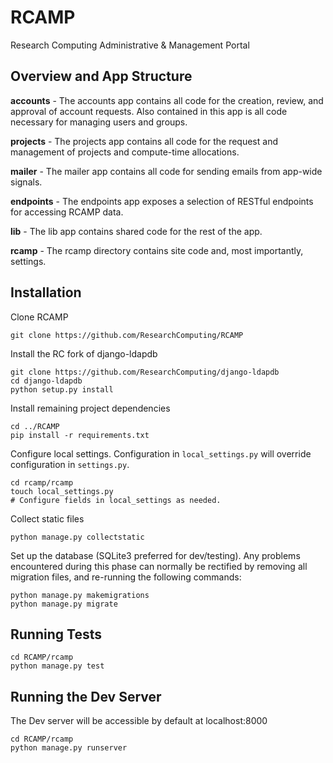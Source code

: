 # RCAMP
Research Computing Administrative &amp; Management Portal

## Overview and App Structure

**accounts** - The accounts app contains all code for the creation, review, and approval of account requests. Also contained in this app is all code necessary for managing users and groups.

**projects** - The projects app contains all code for the request and management of projects and compute-time allocations.

**mailer** - The mailer app contains all code for sending emails from app-wide signals.

**endpoints** - The endpoints app exposes a selection of RESTful endpoints for accessing RCAMP data.

**lib** - The lib app contains shared code for the rest of the app.

**rcamp** - The rcamp directory contains site code and, most importantly, settings.

## Installation

Clone RCAMP
```
git clone https://github.com/ResearchComputing/RCAMP
```

Install the RC fork of django-ldapdb
```
git clone https://github.com/ResearchComputing/django-ldapdb
cd django-ldapdb
python setup.py install
```

Install remaining project dependencies
```
cd ../RCAMP
pip install -r requirements.txt
```

Configure local settings. Configuration in `local_settings.py` will override configuration in `settings.py`.
```
cd rcamp/rcamp
touch local_settings.py
# Configure fields in local_settings as needed.
```
Collect static files
```
python manage.py collectstatic
```

Set up the database (SQLite3 preferred for dev/testing). Any problems encountered during this phase can normally be rectified by removing all migration files, and re-running the following commands:
```
python manage.py makemigrations
python manage.py migrate
```

## Running Tests
```
cd RCAMP/rcamp
python manage.py test
```

## Running the Dev Server
The Dev server will be accessible by default at localhost:8000
```
cd RCAMP/rcamp
python manage.py runserver
```

